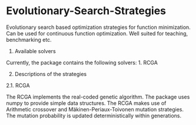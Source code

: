 # Evolutionary-Search-Strategies
Evolutionary search based optimization strategies for function minimization. Can be used for continuous function optimization. Well suited for teaching, benchmarking etc.

1. Available solvers

  Currently, the package contains the following solvers:
    1. RCGA
    
2. Descriptions of the strategies
 
 2.1. RCGA
 
The RCGA implements the real-coded genetic algorithm. The package uses numpy to provide simple data structures. The RCGA makes use of Arithmetic crossover and Mäkinen-Periaux-Toivonen mutation strategies. The mutation probability is updated deterministically within generations.


 

